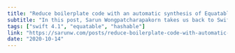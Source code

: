 ```yaml
---
title: "Reduce boilerplate code with an automatic synthesis of Equatable and Hashable conformance"
subtitle: "In this post, Sarun Wongpatcharapakorn takes us back to Swift 4.1 to look at the automatic synthesis of the Equatable and Hashable protocols. Even if you are already familiar with this feature, it's helpful to be reminded of how it can be used."
tags: ["swift 4.1", "equatable", "hashable"]
link: "https://sarunw.com/posts/reduce-boilerplate-code-with-automatic-synthesis-of-equatable-and-hashable-conformance/"
date: "2020-10-14"
---
```

